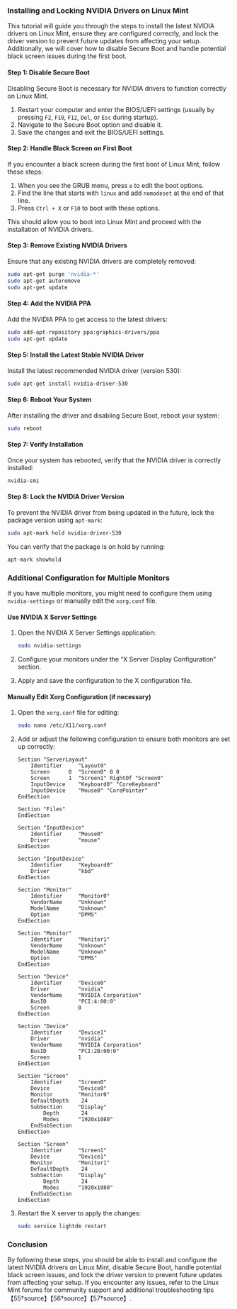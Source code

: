 ### Installing and Locking NVIDIA Drivers on Linux Mint

This tutorial will guide you through the steps to install the latest NVIDIA drivers on Linux Mint, ensure they are configured correctly, and lock the driver version to prevent future updates from affecting your setup. Additionally, we will cover how to disable Secure Boot and handle potential black screen issues during the first boot.

#### Step 1: Disable Secure Boot

Disabling Secure Boot is necessary for NVIDIA drivers to function correctly on Linux Mint.

1. Restart your computer and enter the BIOS/UEFI settings (usually by pressing `F2`, `F10`, `F12`, `Del`, or `Esc` during startup).
2. Navigate to the Secure Boot option and disable it.
3. Save the changes and exit the BIOS/UEFI settings.

#### Step 2: Handle Black Screen on First Boot

If you encounter a black screen during the first boot of Linux Mint, follow these steps:

1. When you see the GRUB menu, press `e` to edit the boot options.
2. Find the line that starts with `linux` and add `nomodeset` at the end of that line.
3. Press `Ctrl + X` or `F10` to boot with these options.

This should allow you to boot into Linux Mint and proceed with the installation of NVIDIA drivers.

#### Step 3: Remove Existing NVIDIA Drivers

Ensure that any existing NVIDIA drivers are completely removed:

```bash
sudo apt-get purge 'nvidia-*'
sudo apt-get autoremove
sudo apt-get update
```

#### Step 4: Add the NVIDIA PPA

Add the NVIDIA PPA to get access to the latest drivers:

```bash
sudo add-apt-repository ppa:graphics-drivers/ppa
sudo apt-get update
```

#### Step 5: Install the Latest Stable NVIDIA Driver

Install the latest recommended NVIDIA driver (version 530):

```bash
sudo apt-get install nvidia-driver-530
```

#### Step 6: Reboot Your System

After installing the driver and disabling Secure Boot, reboot your system:

```bash
sudo reboot
```

#### Step 7: Verify Installation

Once your system has rebooted, verify that the NVIDIA driver is correctly installed:

```bash
nvidia-smi
```

#### Step 8: Lock the NVIDIA Driver Version

To prevent the NVIDIA driver from being updated in the future, lock the package version using `apt-mark`:

```bash
sudo apt-mark hold nvidia-driver-530
```

You can verify that the package is on hold by running:

```bash
apt-mark showhold
```

### Additional Configuration for Multiple Monitors

If you have multiple monitors, you might need to configure them using `nvidia-settings` or manually edit the `xorg.conf` file.

#### Use NVIDIA X Server Settings

1. Open the NVIDIA X Server Settings application:

   ```bash
   sudo nvidia-settings
   ```

2. Configure your monitors under the “X Server Display Configuration” section.
3. Apply and save the configuration to the X configuration file.

#### Manually Edit Xorg Configuration (if necessary)

1. Open the `xorg.conf` file for editing:

   ```bash
   sudo nano /etc/X11/xorg.conf
   ```

2. Add or adjust the following configuration to ensure both monitors are set up correctly:

   ```plaintext
   Section "ServerLayout"
       Identifier     "Layout0"
       Screen      0  "Screen0" 0 0
       Screen      1  "Screen1" RightOf "Screen0"
       InputDevice    "Keyboard0" "CoreKeyboard"
       InputDevice    "Mouse0" "CorePointer"
   EndSection

   Section "Files"
   EndSection

   Section "InputDevice"
       Identifier     "Mouse0"
       Driver         "mouse"
   EndSection

   Section "InputDevice"
       Identifier     "Keyboard0"
       Driver         "kbd"
   EndSection

   Section "Monitor"
       Identifier     "Monitor0"
       VendorName     "Unknown"
       ModelName      "Unknown"
       Option         "DPMS"
   EndSection

   Section "Monitor"
       Identifier     "Monitor1"
       VendorName     "Unknown"
       ModelName      "Unknown"
       Option         "DPMS"
   EndSection

   Section "Device"
       Identifier     "Device0"
       Driver         "nvidia"
       VendorName     "NVIDIA Corporation"
       BusID          "PCI:4:00:0"
       Screen         0
   EndSection

   Section "Device"
       Identifier     "Device1"
       Driver         "nvidia"
       VendorName     "NVIDIA Corporation"
       BusID          "PCI:2B:00:0"
       Screen         1
   EndSection

   Section "Screen"
       Identifier     "Screen0"
       Device         "Device0"
       Monitor        "Monitor0"
       DefaultDepth    24
       SubSection     "Display"
           Depth       24
           Modes      "1920x1080"
       EndSubSection
   EndSection

   Section "Screen"
       Identifier     "Screen1"
       Device         "Device1"
       Monitor        "Monitor1"
       DefaultDepth    24
       SubSection     "Display"
           Depth       24
           Modes      "1920x1080"
       EndSubSection
   EndSection
   ```

3. Restart the X server to apply the changes:

   ```bash
   sudo service lightdm restart
   ```

### Conclusion

By following these steps, you should be able to install and configure the latest NVIDIA drivers on Linux Mint, disable Secure Boot, handle potential black screen issues, and lock the driver version to prevent future updates from affecting your setup. If you encounter any issues, refer to the Linux Mint forums for community support and additional troubleshooting tips【55†source】【56†source】【57†source】.
